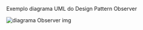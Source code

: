Exemplo diagrama UML do Design Pattern Observer

![diagrama Observer img](https://github.com/PedrohDavi/bertoti/assets/111358479/fff53f91-c799-4068-a0a3-577d0e907f4f)

